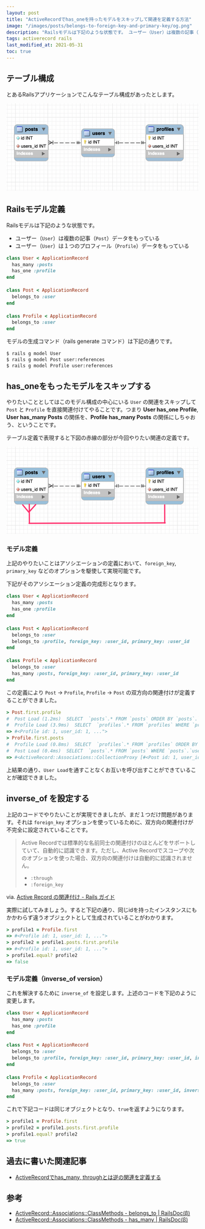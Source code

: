 ```yaml
---
layout: post
title: "ActiveRecordでhas_oneを持ったモデルをスキップして関連を定義する方法"
image: "/images/posts/belongs-to-foreign-key-and-primary-key/og.png"
description: "Railsモデルは下記のような状態です。 ユーザー（User）は複数の記事（Post）データをもっている ユーザー（User）は１つのプロフィール（Profile）データをもっている　やりたいこととしてはこのモデル構成の中心にいる User の関連をスキップして Post と Profile を直接関連付けてやることです。つまり User has_one Profile, User has_many Posts の関係を、Profile has_many Posts の関係にしちゃおう、ということです。"
tags: activerecord rails
last_modified_at: 2021-05-31
toc: true
---
```


## テーブル構成

とあるRailsアプリケーションでこんなテーブル構成があったとします。

![table relation](/images/posts/belongs-to-foreign-key-and-primary-key/users-posts.png)

## Railsモデル定義

Railsモデルは下記のような状態です。

- ユーザー（`User`）は複数の記事（`Post`）データをもっている
- ユーザー（`User`）は１つのプロフィール（`Profile`）データをもっている

```rb
class User < ApplicationRecord
  has_many :posts
  has_one :profile
end

class Post < ApplicationRecord
  belongs_to :user
end

class Profile < ApplicationRecord
  belongs_to :user
end
```

モデルの生成コマンド（rails generate コマンド）は下記の通りです。

```console
$ rails g model User
$ rails g model Post user:references
$ rails g model Profile user:references
```

## has_oneをもったモデルをスキップする

やりたいこととしてはこのモデル構成の中心にいる `User` の関連をスキップして `Post` と `Profile` を直接関連付けてやることです。つまり **User has_one Profile**, **User has_many Posts** の関係を、**Profile has_many Posts** の関係にしちゃおう、ということです。

テーブル定義で表現すると下図の赤線の部分が今回やりたい関連の定義です。

![model relation 2](/images/posts/belongs-to-foreign-key-and-primary-key/users-posts2.png)

### モデル定義

上記のやりたいことはアソシエーションの定義において、`foreign_key`, `primary_key` などのオプションを駆使して実現可能です。

下記がそのアソシエーション定義の完成形となります。

```rb
class User < ApplicationRecord
  has_many :posts
  has_one :profile
end

class Post < ApplicationRecord
  belongs_to :user
  belongs_to :profile, foreign_key: :user_id, primary_key: :user_id
end

class Profile < ApplicationRecord
  belongs_to :user
  has_many :posts, foreign_key: :user_id, primary_key: :user_id
end
```

この定義により `Post` → `Profile`, `Profile` → `Post` の双方向の関連付けが定義することができました。

```rb
> Post.first.profile
#  Post Load (1.2ms)  SELECT  `posts`.* FROM `posts` ORDER BY `posts`.`id` ASC LIMIT 1
#  Profile Load (3.9ms)  SELECT  `profiles`.* FROM `profiles` WHERE `profiles`.`user_id` = 1 LIMIT 1
=> #<Profile id: 1, user_id: 1, ...">
> Profile.first.posts
#  Profile Load (0.8ms)  SELECT  `profiles`.* FROM `profiles` ORDER BY `profiles`.`id` ASC LIMIT 1
#  Post Load (0.4ms)  SELECT  `posts`.* FROM `posts` WHERE `posts`.`user_id` = 1 LIMIT 11
=> #<ActiveRecord::Associations::CollectionProxy [#<Post id: 1, user_id: 1, ...">, #<Post id: 2, user_id: 1, ...]>
```

上結果の通り、`User Load`を通すことなくお互いを呼び出すことができていることが確認できました。

## inverse_of を設定する

上記のコードでやりたいことが実現できましたが、まだ１つだけ問題があります。それは `foreign_key` オプションを使っているために、双方向の関連付けが不完全に設定されていることです。

> Active Recordでは標準的な名前同士の関連付けのほとんどをサポートしていて、自動的に認識できます。ただし、Active Recordでスコープや次のオプションを使った場合、双方向の関連付けは自動的に認識されません。
>
> - `:through`
> - `:foreign_key`

via. [Active Record の関連付け - Rails ガイド](https://railsguides.jp/association_basics.html#%E5%8F%8C%E6%96%B9%E5%90%91%E9%96%A2%E9%80%A3%E4%BB%98%E3%81%91)

実際に試してみましょう。すると下記の通り、同じidを持ったインスタンスにもかかわらず違うオブジェクトとして生成されていることがわかります。

```rb
> profile1 = Profile.first
=> #<Profile id: 1, user_id: 1, ...">
> profile2 = profile1.posts.first.profile
=> #<Profile id: 1, user_id: 1, ...">
> profile1.equal? profile2
=> false
```

### モデル定義（inverse_of version）

これを解決するために `inverse_of` を設定します。上述のコードを下記のように変更します。

```rb
class User < ApplicationRecord
  has_many :posts
  has_one :profile
end

class Post < ApplicationRecord
  belongs_to :user
  belongs_to :profile, foreign_key: :user_id, primary_key: :user_id, inverse_of: :posts
end

class Profile < ApplicationRecord
  belongs_to :user
  has_many :posts, foreign_key: :user_id, primary_key: :user_id, inverse_of: :profile
end
```

これで下記コードは同じオブジェクトとなり、`true`を返すようになります。

```rb
> profile1 = Profile.first
> profile2 = profile1.posts.first.profile
> profile1.equal? profile2
=> true
```

## 過去に書いた関連記事

* [ActiveRecordでhas_many, throughとは逆の関連を定義する](/belongs_to-through/)

## 参考

* [ActiveRecord::Associations::ClassMethods - belongs_to \| RailsDoc(β)](https://railsdoc.github.io/classes/ActiveRecord/Associations/ClassMethods.html#method-i-belongs_to)
* [ActiveRecord::Associations::ClassMethods - has_many \| RailsDoc(β)](https://railsdoc.github.io/classes/ActiveRecord/Associations/ClassMethods.html#method-i-has_many)
